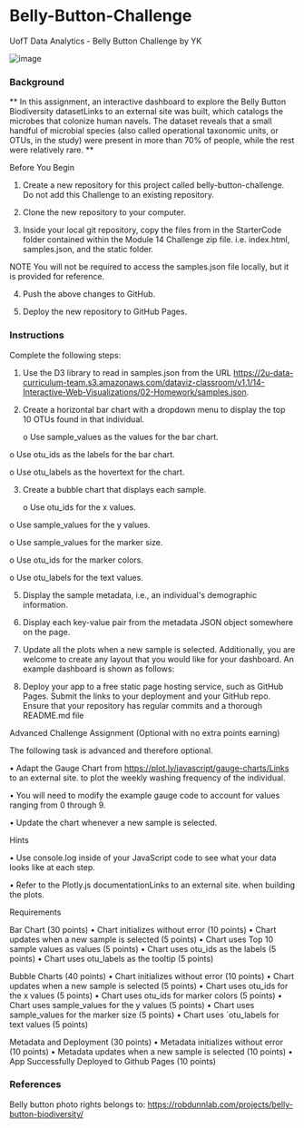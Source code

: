 # Belly-Button-Challenge

UofT Data Analytics - Belly Button Challenge by YK

![image](https://github.com/YargKlnc/Belly-Button-Challenge/assets/142269763/0933e906-7380-4677-bc90-3255a7e70d35)


### Background

** In this assignment, an interactive dashboard to explore the Belly Button Biodiversity datasetLinks to an external site was built, which catalogs the microbes that colonize human navels. The dataset reveals that a small handful of microbial species (also called operational taxonomic units, or OTUs, in the study) were present in more than 70% of people, while the rest were relatively rare. **

Before You Begin

1.	Create a new repository for this project called belly-button-challenge. Do not add this Challenge to an existing repository.

2.	Clone the new repository to your computer.

3.	Inside your local git repository, copy the files from in the StarterCode folder contained within the Module 14 Challenge zip file. i.e. index.html, samples.json, and the static folder.

NOTE
You will not be required to access the samples.json file locally, but it is provided for reference.

4.	Push the above changes to GitHub.

5.	Deploy the new repository to GitHub Pages.


### Instructions

Complete the following steps:

1.	Use the D3 library to read in samples.json from the URL https://2u-data-curriculum-team.s3.amazonaws.com/dataviz-classroom/v1.1/14-Interactive-Web-Visualizations/02-Homework/samples.json.

2.	Create a horizontal bar chart with a dropdown menu to display the top 10 OTUs found in that individual.

  	o	Use sample_values as the values for the bar chart.

   o	Use otu_ids as the labels for the bar chart.

   o	Use otu_labels as the hovertext for the chart.
 
3.	Create a bubble chart that displays each sample.

  	o	Use otu_ids for the x values.

   o	Use sample_values for the y values.

   o	Use sample_values for the marker size.

   o	Use otu_ids for the marker colors.

   o	Use otu_labels for the text values.
 
5.	Display the sample metadata, i.e., an individual's demographic information.

6.	Display each key-value pair from the metadata JSON object somewhere on the page.
 
7.	Update all the plots when a new sample is selected. Additionally, you are welcome to create any layout that you would like for your dashboard. An example dashboard is shown as follows:
 
8.	Deploy your app to a free static page hosting service, such as GitHub Pages. Submit the links to your deployment and your GitHub repo. Ensure that your repository has regular commits and a thorough README.md file

Advanced Challenge Assignment (Optional with no extra points earning)

The following task is advanced and therefore optional.

•	Adapt the Gauge Chart from https://plot.ly/javascript/gauge-charts/Links to an external site. to plot the weekly washing frequency of the individual.

•	You will need to modify the example gauge code to account for values ranging from 0 through 9.

•	Update the chart whenever a new sample is selected.
 
Hints

•	Use console.log inside of your JavaScript code to see what your data looks like at each step.

•	Refer to the Plotly.js documentationLinks to an external site. when building the plots.

Requirements

Bar Chart (30 points)
•	Chart initializes without error (10 points)
•	Chart updates when a new sample is selected (5 points)
•	Chart uses Top 10 sample values as values (5 points)
•	Chart uses otu_ids as the labels (5 points)
•	Chart uses otu_labels as the tooltip (5 points)

Bubble Charts (40 points)
•	Chart initializes without error (10 points)
•	Chart updates when a new sample is selected (5 points)
•	Chart uses otu_ids for the x values (5 points)
•	Chart uses otu_ids for marker colors (5 points)
•	Chart uses sample_values for the y values (5 points)
•	Chart uses sample_values for the marker size (5 points)
•	Chart uses `otu_labels for text values (5 points)

Metadata and Deployment (30 points)
•	Metadata initializes without error (10 points)
•	Metadata updates when a new sample is selected (10 points)
•	App Successfully Deployed to Github Pages (10 points)


### References

Belly button photo rights belongs to: https://robdunnlab.com/projects/belly-button-biodiversity/
